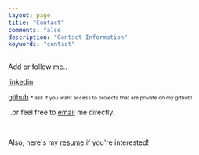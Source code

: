 ```yaml
---
layout: page
title: "Contact"
comments: false
description: "Contact Information"
keywords: "contact"
---
```


Add or follow me..

<a href="https://linkedin.com/in/agednov" target="_blank">linkedin</a>

<a href="https://github.com/aeged" target="_blank">github</a> <span style="font-size: 8pt">* ask if you want access to projects that are private on my github!</span>

..or feel free to [email](mailto:alexgednov@gmail.com) me directly.

<br/>

Also, here's my <a href="https://www.dropbox.com/s/wwchveqssb81q7j/Resume_v5.pdf?dl=0" target="_blank">resume</a> if you're interested!